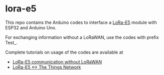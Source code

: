 # lora-e5

This repo contains the Arduino codes to interface a 
[LoRa-E5](https://www.seeedstudio.com/LoRa-E5-Wireless-Module-p-4745.html) 
module with ESP32 and Arduino Uno.

For exchanging information without a LoRaWAN, use the 
codes with prefix Test_.

Complete tutorials on usage of the codes are available at

- [LoRa-E5 communication without LoRaWAN](https://www.hackster.io/sufiankaki/lora-e5-communication-without-lorawan-9fbddc)
- [LoRa-E5 <-> The Things Network](https://www.hackster.io/sufiankaki/lora-e5-the-things-network-655086)
